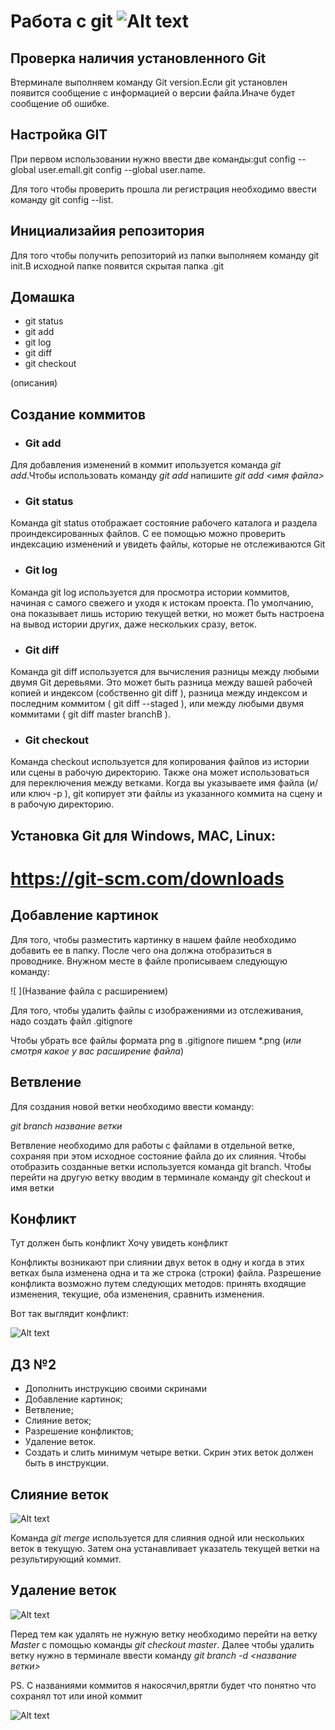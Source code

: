 # Работа с git                     ![Alt text](free-icon-git-4494740.png)
## Проверка наличия установленного Git
Втерминале выполняем команду Git version.Если git установлен появится сообщение с информацией о версии файла.Иначе будет сообщение об ошибке.

## Настройка GIT
При первом использовании нужно ввести две команды:gut config --global user.emall.git config --global user.name.

Для того чтобы проверить прошла ли регистрация необходимо ввести команду git config --list.

## Инициализайия репозитория

Для того чтобы получить репозиторий из папки выполняем команду git init.В исходной папке появится скрытая папка .git

## Домашка

* git status
* git add
* git log
* git diff
* git checkout

(описания)
## Создание коммитов
* ### Git add
Для добавления изменений в коммит ипользуется команда *git add*.Чтобы использовать команду *git add* напишите  *git add <имя файла>*

* ### Git status

Команда git status отображает состояние рабочего каталога и раздела проиндексированных файлов. С ее помощью можно проверить индексацию изменений и увидеть файлы, которые не отслеживаются Git

* ### Git log

Команда git log используется для просмотра истории коммитов, начиная с самого свежего и уходя к истокам проекта. По умолчанию, она показывает лишь историю текущей ветки, но может быть настроена на вывод истории других, даже нескольких сразу, веток.

* ### Git diff

Команда git diff используется для вычисления разницы между любыми двумя Git деревьями. Это может быть разница между вашей рабочей копией и индексом (собственно git diff ), разница между индексом и последним коммитом ( git diff --staged ), или между любыми двумя коммитами ( git diff master branchB ).




* ### Git checkout

Команда checkout используется для копирования файлов из истории или сцены в рабочую директорию. Также она может использоваться для переключения между ветками. Когда вы указываете имя файла (и/или ключ -p ), git копирует эти файлы из указанного коммита на сцену и в рабочую директорию.


## Установка Git для Windows, MAC, Linux: 
# https://git-scm.com/downloads


## Добавление картинок
Для того, чтобы разместить картинку в нашем файле необходимо добавить ее в папку. После чего она должна отобразиться в проводнике. Внужном месте в файле прописываем следующую команду: 

![ ](Название файла с расширением)

Для того, чтобы удалить файлы с изображениями из отслеживания, надо создать файл .gitignore

Чтобы убрать все файлы формата png в .gitignore пишем *.png
(*или смотря какое у вас расширение файла*)

## Ветвление
Для создания новой ветки необходимо ввести команду:

*git branch* _название ветки_

Ветвление необходимо для работы с файлами в отдельной ветке, сохраняя при этом исходное состояние файла до их слияния. Чтобы отобразить созданные ветки используется команда git branch. Чтобы перейти на другую ветку вводим в терминале команду git checkout и имя ветки



## Конфликт

Тут должен быть конфликт
Хочу увидеть конфликт

Конфликты возникают при слиянии двух веток в одну и когда в этих ветках была изменена одна и та же строка (строки) файла. Разрешение конфликта возможно путем следующих методов: принять входящие изменения, текущие, оба изменения, сравнить изменения. 

Вот так выглядит конфликт:

![Alt text](<конфликт png.png>)


## ДЗ №2

* Дополнить инструкцию своими скринами  
* Добавление картинок;
* Ветвление;
* Слияние веток;
* Разрешение конфликтов;
* Удаление веток.
* Создать и слить минимум четыре ветки. Скрин этих веток должен быть в инструкции.


  
 ## Слияние веток  
  ![Alt text](%D1%81%D0%BB%D0%B8%D0%B2.png)

  Команда *git merge* используется для слияния одной или нескольких веток в текущую. Затем она устанавливает указатель текущей ветки на результирующий коммит.
  
  
## Удаление веток
![Alt text](%D1%83%D0%B4%D0%B0%D0%BB%D0%B5%D0%BD%D0%B8%D0%B5.png)

Перед тем как удалять не нужную ветку необходимо перейти на ветку *Master* с помощью команды *git checkout master*.
Далее чтобы удалить ветку нужно в терминале ввести команду *git branch -d <название ветки>*



PS. С названиями коммитов я накосячил,врятли будет что понятно что сохранял тот или иной коммит

![Alt text](%D1%83%D0%B4%D0%B0%D0%BB%D0%B5%D0%BD%D0%B8%D0%B5.png)

